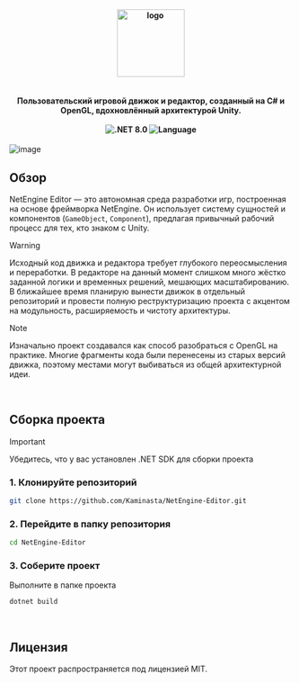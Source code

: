 <h4 align="center">
  <br>
  <img src="https://github.com/user-attachments/assets/ff062b69-a7a1-4048-9a98-812ac31a6d42" alt="logo" height="120px"/>
  <br>
  <br>
  <br>
  Пользовательский игровой движок и редактор, созданный на C# и OpenGL, вдохновлённый архитектурой Unity.
  <br>
  <br>
  <img src="https://img.shields.io/badge/.NET-8.0-512BD4" alt=".NET 8.0" />
  <img src="https://img.shields.io/badge/Language-C%23-239120" alt="Language" />
  <br>
</h4>

![image](https://github.com/user-attachments/assets/3e3994fd-1e6a-4e18-b143-7b64c711f95a)

## Обзор

NetEngine Editor — это автономная среда разработки игр, построенная на основе фреймворка NetEngine. Он использует систему сущностей и компонентов (`GameObject`, `Component`), предлагая привычный рабочий процесс для тех, кто знаком с Unity.

> [!WARNING]
 Исходный код движка и редактора требует глубокого переосмысления и переработки. В редакторе на данный момент слишком много жёстко заданной логики и временных решений, мешающих масштабированию. В ближайшее время планирую вынести движок в отдельный репозиторий и провести полную реструктуризацию проекта с акцентом на модульность, расширяемость и чистоту архитектуры.

> [!NOTE]
> Изначально проект создавался как способ разобраться с OpenGL на практике. Многие фрагменты кода были перенесены из старых версий движка, поэтому местами могут выбиваться из общей архитектурной идеи.

<br>

## Сборка проекта

> [!IMPORTANT]
> Убедитесь, что у вас установлен .NET SDK для сборки проекта

### 1. Клонируйте репозиторий
```bash
git clone https://github.com/Kaminasta/NetEngine-Editor.git
```

### 2. Перейдите в папку репозитория
```bash
cd NetEngine-Editor
```

### 3. Соберите проект
Выполните в папке проекта

```bash
dotnet build
```

<br>

## Лицензия

Этот проект распространяется под лицензией MIT.
